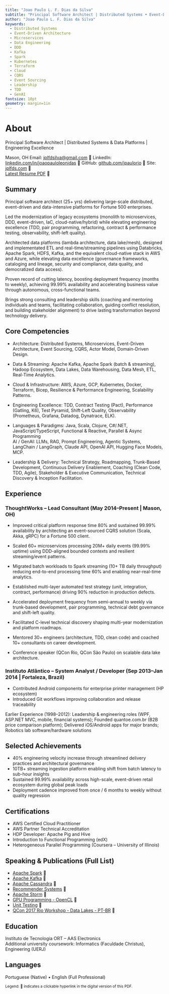 ```yaml
---
title: "Joao Paulo L. F. Dias da Silva"
subtitle: "Principal Software Architect | Distributed Systems • Event-Driven & Data Platforms • Team Enablement"
author: "Joao Paulo L. F. Dias da Silva"
keywords:
  - Distributed Systems
  - Event-Driven Architecture
  - Microservices
  - Data Engineering
  - DDD
  - Kafka
  - Spark
  - Kubernetes
  - Terraform
  - Cloud
  - CQRS
  - Event Sourcing
  - Leadership
  - TDD
  - GenAI
fontsize: 10pt
geometry: margin=1in
---
```


# About

Principal Software Architect | Distributed Systems & Data Platforms | Engineering Excellence

Mason, OH
Email: [jplfdsilva@gmail.com](mailto:jplfdsilva@gmail.com) 🔗
LinkedIn: [linkedin.com/in/joaopauloleonidas](https://linkedin.com/in/joaopauloleonidas) 🔗
GitHub: [github.com/jpaulorio](https://github.com/jpaulorio) 🔗
Site: [jplfds.com](https://jplfds.com) 🔗  
[Latest Resume PDF](https://jpaulorio.github.io/resume/JP_Silva_Resume.pdf) 🔗

## Summary

Principal software architect (25+ yrs) delivering large-scale distributed, event-driven and data-intensive platforms for Fortune 500 enterprises.

Led the modernization of legacy ecosystems (monolith to microservices, DDD, event-driven, IaC, cloud-native/hybrid) while elevating engineering excellence (TDD, pair programming, refactoring, contract & performance testing, observability, shift-left quality).

Architected data platforms (lambda architecture, data lake/mesh), designed and implementated ETL and real-time/streaming pipelines using Databricks, Apache Spark, HDFS, Kafka, and the equivalent cloud-native stack in AWS and Azure, while elevating data excellence (governance frameworks, cataloging and lineage, security and compliance, data quality, and democratized data access).

Proven record of cutting latency, boosting deployment frequency (months to weekly), achieving 99.99% availability and accelerating business value through autonomous, cross-functional teams.

Brings strong consulting and leadership skills (coaching and mentoring individuals and teams, facilitating collaboration, guiding conflict resolution, and building stakeholder alignment) to drive lasting transformation beyond technology delivery.

## Core Competencies

- Architecture: Distributed Systems, Microservices, Event-Driven Architecture, Event Sourcing, CQRS, Actor Model, Domain-Driven Design.

- Data & Streaming: Apache Kafka, Apache Spark (batch & streaming), Hadoop Ecosystem, Data Lakes, Data Warehousing, Data Mesh, ETL, Real-Time Analytics.

- Cloud & Infrastructure: AWS, Azure, GCP, Kubernetes, Docker, Terraform, Bicep, Resilience & Performance Engineering, Scalability Patterns.

- Engineering Excellence: TDD, Contract Testing (Pact), Performance (Gatling, K6), Test Pyramid, Shift-Left Quality, Observability (Prometheus, Grafana, Datadog, Dynatrace, ELK).

- Languages & Paradigms: Java, Scala, Clojure, C#/.NET, JavaScript/TypeScript, Functional & Reactive, Parallel & Async Programming  
  AI / GenAI: LLMs, RAG, Prompt Engineering, Agentic Systems, LangChain / LangGraph, Claude API, OpenAI API, Hugging Face Models, MCP.

- Leadership & Delivery: Technical Strategy, Roadmapping, Trunk-Based Development, Continuous Delivery Enablement, Coaching (Clean Code, TDD, Agile), Stakeholder & Executive Communication, Technical Discovery & Inception Facilitation.

## Experience

### ThoughtWorks – Lead Consultant (May 2014–Present | Mason, OH)

- Improved critical platform response time 80% and sustained 99.99% availability by architecting an event-sourced CQRS solution (Scala, Akka, gRPC) for a Fortune 500 client.

- Scaled 60+ microservices processing 20M+ daily events (99.99% uptime) using DDD-aligned bounded contexts and resilient streaming/event patterns.

- Migrated batch workloads to Spark streaming (10+ TB daily throughput) reducing end-to-end processing time 60% and enabling near-real-time analytics.

- Established multi-layer automated test strategy (unit, integration, contract, performance) driving 90% reduction in production defects.

- Accelerated deployment frequency from semi-annual to weekly via trunk-based development, pair programming, technical debt governance and shift-left quality.

- Facilitated C-level technical discovery shaping multi-year modernization and platform roadmaps.

- Mentored 30+ engineers (architecture, TDD, clean code) and coached 10+ consultants on career development.

- Conference speaker (QCon Rio, QCon São Paulo) on scalable data lake architecture.

### Instituto Atlântico – System Analyst / Developer (Sep 2013–Jan 2014 | Fortaleza, Brazil)

- Contributed Android components for enterprise printer management (HP ecosystem)
- Introduced Git workflows improving collaboration and release traceability

Earlier Experience (1998–2012): Leadership & engineering roles (WPF, ASP.NET MVC, mobile, financial systems); Founded quantoe.com.br (B2B price comparison platform); Delivered iOS/Android apps for major brands; Robotics lab software/hardware solutions

## Selected Achievements

- 40% engineering velocity increase through streamlined delivery practices and architectural governance
- 10TB+ streaming ingestion platform enabling shift from batch latency to sub-hour insights
- Sustained 99.99% availability across high-scale, event-driven retail ecosystem during global peak loads
- Deployment cadence improved from once / 6 months to weekly without quality regression

## Certifications

- AWS Certified Cloud Practitioner
- AWS Partner Technical Accreditation
- HDP Developer: Apache Pig and Hive
- Introduction to Functional Programming (edX)
- Heterogeneous Parallel Programming (Coursera – University of Illinois)

## Speaking & Publications (Full List)

- [Apache Spark](https://pt.slideshare.net/slideshow/apache-spark-intro-237112555/237112555?_gl=1*1wwju08*_gcl_au*MzQ1OTI1OTU2LjE3NDM5NDc1ODY.) 🔗
- [Apache Kafka](https://www.slideshare.net/slideshow/kafka-basics/237110884) 🔗
- [Apache Cassandra](https://www.slideshare.net/slideshow/query-driven-development/78218074) 🔗
- [Recommender Systems](https://www.slideshare.net/slideshow/recommender-systems-52718571/52718571) 🔗
- [Apache Storm](https://www.slideshare.net/JooPauloLeonidasFern/apache-storm-basics) 🔗
- [GPU Programming - OpenCL](https://www.slideshare.net/slideshow/opencl-heterogeneous-parallel-computing/52435001) 🔗
- [Unit Testing](https://www.slideshare.net/slideshare/unit-testing-basics-52434530/52434530) 🔗
- [QCon 2017 Rio Workshop - Data Lakes - PT-BR](https://pt.slideshare.net/slideshow/qcon-rio-2015-data-lakes-workshop/52430448?_gl=1*1cv7tzx*_gcl_au*MzQ1OTI1OTU2LjE3NDM5NDc1ODY.) 🔗

## Education

Instituto de Tecnologia ORT – AAS Electronics  
Additional university coursework: Informatics (Faculdade Christus), Engineering (UERJ)

## Languages

Portuguese (Native) • English (Full Professional)

<sub>Legend: 🔗 indicates a clickable hyperlink in the digital version of this PDF.</sub>
